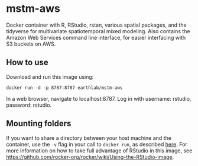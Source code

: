 # mstm-aws

Docker container with R, RStudio, rstan, various spatial packages, and the tidyverse for multivariate spatiotemporal mixed modeling.
Also contains the Amazon Web Services command line interface, for easier interfacing with S3 buckets on AWS. 

## How to use

Download and run this image using:

```
docker run -d -p 8787:8787 earthlab/mstm-aws
```

In a web browser, navigate to localhost:8787.
Log in with username: rstudio, password: rstudio.

## Mounting folders

If you want to share a directory between your host machine and the container, use the `-v` flag in your call to `docker run`, as described [here](https://github.com/rocker-org/rocker/wiki/Sharing-files-with-host-machine).
For more information on how to take full advantage of RStudio in this image, see https://github.com/rocker-org/rocker/wiki/Using-the-RStudio-image.
